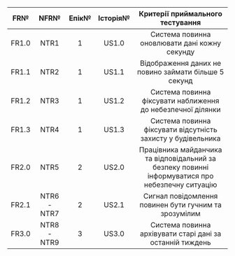 |FR№|NFR№|Епік№|Історія№|Критерії приймального тестування|
|:--:|:--:|:--:|:--:|:--:|
|FR1.0|NTR1|1|US1.0|Cистема повинна оновлювати дані кожну секунду|
|FR1.1|NTR2|1|US1.1|Відображення даних не повино займати більше 5 секунд|
|FR1.2|NTR3|1|US1.2|Система повинна фіксувати наближення до небезпечної ділянки|
|FR1.3|NTR4|1|US1.3|Система повинна фіксувати відсутність захисту у будівельника|
|FR2.0|NTR5|2|US2.0|Працівника майданчика та відповідальний за безпеку повинні інформуватися про небезпечну ситуацію|
|FR2.1|NTR6 - NTR7|2|US2.1|Сигнал повідомлення повинен бути гучним та зрозумілим|
|FR3.0|NTR8 - NTR9|3|US3.0|Система повинна архівувати старі дані за останній тиждень|
